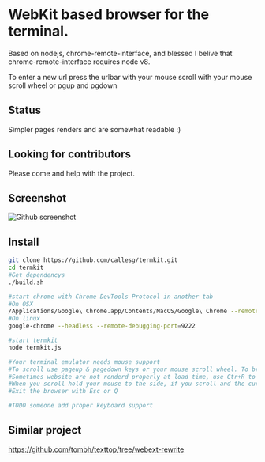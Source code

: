 # WebKit based browser for the terminal.
Based on nodejs, chrome-remote-interface, and blessed
I belive that chrome-remote-interface requires node v8.

To enter a new url press the urlbar with your mouse
scroll with your mouse scroll wheel or pgup and pgdown

## Status

Simpler pages renders and are somewhat readable :)

## Looking for contributors
Please come and help with the project. 

## Screenshot

![Github screenshot](/misc/Github_rewrite.png)

## Install
```bash
git clone https://github.com/callesg/termkit.git
cd termkit
#Get dependencys
./build.sh

#start chrome with Chrome DevTools Protocol in another tab
#On OSX
/Applications/Google\ Chrome.app/Contents/MacOS/Google\ Chrome --remote-debugging-port=9222 --headless
#On linux
google-chrome --headless --remote-debugging-port=9222

#start termkit
node termkit.js

#Your terminal emulator needs mouse support
#To scroll use pageup & pagedown keys or your mouse scroll wheel. To browse to a website use the address bar or click on links. (the clicking is not perfect and does not always work TODO someone FIX clicking)
#Sometimes website are not renderd properly at load time, use Ctr+R to refresh the render.
#When you scroll hold your mouse to the side, if you scroll and the currsor is above a link the page will not scroll.
#Exit the browser with Esc or Q

#TODO someone add proper keyboard support

```

## Similar project

https://github.com/tombh/texttop/tree/webext-rewrite

